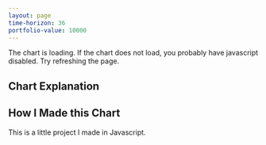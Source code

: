 ```yaml
---
layout: page
time-horizon: 36
portfolio-value: 10000  
---
```

<div id="chart-container2">The chart is loading. If the chart does not load, you probably have javascript disabled. Try refreshing the page.</div>

## Chart Explanation

## How I Made this Chart

This is a little project I made in Javascript. 




